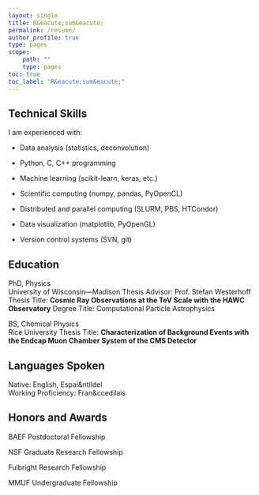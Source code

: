 ```yaml
---
layout: single
title: R&eacute;sum&eacute;
permalink: /resume/
author_profile: true
type: pages
scope:
    path: ""
    type: pages
toc: true
toc_label: "R&eacute;sum&eacute;"
---
```


## Technical Skills
<div>
    <p>I am experienced with:</p>
    <ul>
        <li>
            <p>Data analysis (statistics, deconvolution)</p>
        </li>
        <li>
            <p>Python, C, C++ programming</p>
        </li>
        <li>
            <p>Machine learning (scikit-learn, keras, etc.)</p>
        </li>
        <li>
            <p>Scientific computing (numpy, pandas, PyOpenCL)</p>
        </li>
        <li>
            <p>Distributed and parallel computing (SLURM, PBS, HTCondor)</p>
        </li>
        <li>
            <p>Data visualization (matplotlib, PyOpenGL)</p>
        </li>
        <li>
            <p>Version control systems (SVN, git)</p>
        </li>
    </ul>
</div>


## Education
PhD, Physics<br>
University of Wisconsin&mdash;Madison
Thesis Advisor: Prof. Stefan Westerhoff
Thesis Title: <b>Cosmic Ray Observations at the TeV Scale with the HAWC Observatory</b>
Degree Title: Computational Particle Astrophysics

BS, Chemical Physics<br>
Rice University
Thesis Title: <b>Characterization of Background Events with the Endcap Muon Chamber System of the CMS Detector</b>


## Languages Spoken
Native:
English, Espai&ntildel<br>
Working Proficiency:
Fran&ccedilais

## Honors and Awards
BAEF Postdoctoral Fellowship

NSF Graduate Research Fellowship

Fulbright Research Fellowship

MMUF Undergraduate Fellowship
